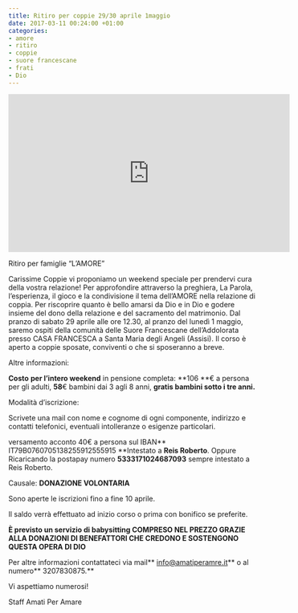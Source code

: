 ```yaml
---
title: Ritiro per coppie 29/30 aprile 1maggio
date: 2017-03-11 00:24:00 +01:00
categories:
- amore
- ritiro
- coppie
- suore francescane
- frati
- Dio
---
```


<iframe width="560" height="315" src="https://www.youtube.com/embed/8baIZPoPl3s" frameborder="0" allowfullscreen></iframe>

Ritiro per famiglie “L’AMORE”

Carissime Coppie vi proponiamo un weekend speciale per prendervi cura della vostra relazione! Per approfondire attraverso la preghiera, La Parola, l’esperienza, il gioco e la condivisione il tema dell’AMORE nella relazione di coppia. Per riscoprire quanto è bello amarsi da Dio e in Dio e godere insieme del dono della relazione e del sacramento del matrimonio. Dal pranzo di sabato 29 aprile alle ore 12.30, al pranzo del lunedì 1 maggio, saremo ospiti della comunità delle Suore Francescane dell’Addolorata presso CASA FRANCESCA a Santa Maria degli Angeli (Assisi). Il corso è aperto a coppie sposate, conviventi o che si sposeranno a breve.

Altre informazioni:

**Costo** **per l’intero weekend** in pensione completa: **106 **€ a persona per gli adulti, **58**€ bambini dai 3 agli 8 anni, **gratis bambini sotto i tre anni.**

Modalità d’iscrizione:

Scrivete una mail con nome e cognome di ogni componente, indirizzo e contatti telefonici, eventuali intolleranze o esigenze particolari.

versamento acconto 40€ a persona sul  IBAN** IT79B0760705138255912555915 **Intestato a **Reis Roberto**. Oppure Ricaricando la postapay numero **5333171024687093** sempre intestato a Reis Roberto. 

Causale: **DONAZIONE VOLONTARIA**

Sono aperte le iscrizioni fino a fine 10 aprile.

Il saldo verrà effettuato ad inizio corso o prima con bonifico se preferite.

**È previsto un servizio di babysitting COMPRESO NEL PREZZO GRAZIE ALLA DONAZIONI DI BENEFATTORI CHE CREDONO E SOSTENGONO QUESTA OPERA DI DIO**

Per altre informazioni contattateci via mail** info@amatiperamre.it** o al numero** 3207830875.**

Vi aspettiamo numerosi!

Staff Amati Per Amare